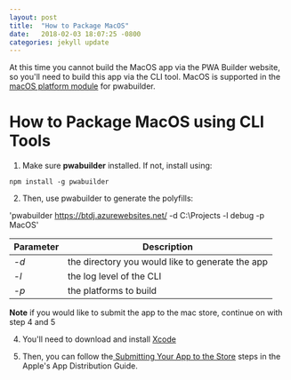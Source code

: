 ```yaml
---
layout: post
title:  "How to Package MacOS"
date:   2018-02-03 18:07:25 -0800
categories: jekyll update
---
```


At this time you cannot build the MacOS app via the PWA Builder website, so you'll need to build this app via the CLI tool. MacOS is supported in the [macOS platform module](https://www.npmjs.com/package/pwabuilder-macos) for pwabuilder.

# How to Package MacOS using CLI Tools

1. Make sure **pwabuilder** installed. If not, install using: 

`npm install -g pwabuilder`

2. Then, use pwabuilder to generate the polyfills: 

'pwabuilder https://btdj.azurewebsites.net/ -d C:\Projects -l debug -p MacOS'

  Parameter |  Description
 --- | --- 
 *-d* | the directory you would like to generate the app
 *-l* | the log level of the CLI
 *-p* | the platforms to build


 

**Note** if you would like to submit the app to the mac store, continue on with step 4 and 5


4. You'll need to download and install [Xcode](https://developer.apple.com/xcode/downloads/)

5. Then, you can follow the[ Submitting Your App to the Store](https://developer.apple.com/library/content/documentation/IDEs/Conceptual/AppDistributionGuide/SubmittingYourApp/SubmittingYourApp.html) steps in the Apple's App Distribution Guide.
